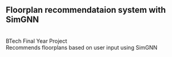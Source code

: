 ## Floorplan recommendataion system with SimGNN
<br>
BTech Final Year Project
<br>
Recommends floorplans based on user input using SimGNN 
